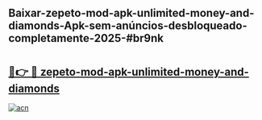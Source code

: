 ## Baixar-zepeto-mod-apk-unlimited-money-and-diamonds-Apk-sem-anúncios-desbloqueado-completamente-2025-#br9nk

# <h2><a href="https://ainizakaria.my?title=zepeto-mod-apk-unlimited-money-and-diamonds&ref=20M">🔗👉 🔴 zepeto-mod-apk-unlimited-money-and-diamonds</a></h2>

[![acn](https://github.com/user-attachments/assets/0f9c940e-d8b0-45ae-aac7-cd30a18b3e1c)](https://ainizakaria.my?title=zepeto-mod-apk-unlimited-money-and-diamonds&ref=20M)


